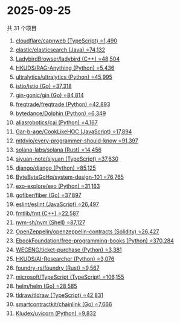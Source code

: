 # 2025-09-25

共 31 个项目

<!-- BEGIN GITHUB -->
<!-- 最后更新时间 2025-09-25 12:11:23 +0800 -->
1. [cloudflare/capnweb (TypeScript) ⭐1,490](https://github.com/cloudflare/capnweb)
1. [elastic/elasticsearch (Java) ⭐74,132](https://github.com/elastic/elasticsearch)
1. [LadybirdBrowser/ladybird (C++) ⭐48,504](https://github.com/LadybirdBrowser/ladybird)
1. [HKUDS/RAG-Anything (Python) ⭐5,436](https://github.com/HKUDS/RAG-Anything)
1. [ultralytics/ultralytics (Python) ⭐45,995](https://github.com/ultralytics/ultralytics)
1. [istio/istio (Go) ⭐37,318](https://github.com/istio/istio)
1. [gin-gonic/gin (Go) ⭐84,814](https://github.com/gin-gonic/gin)
1. [freqtrade/freqtrade (Python) ⭐42,893](https://github.com/freqtrade/freqtrade)
1. [bytedance/Dolphin (Python) ⭐6,349](https://github.com/bytedance/Dolphin)
1. [aliasrobotics/cai (Python) ⭐4,167](https://github.com/aliasrobotics/cai)
1. [Gar-b-age/CookLikeHOC (JavaScript) ⭐17,894](https://github.com/Gar-b-age/CookLikeHOC)
1. [mtdvio/every-programmer-should-know ⭐91,397](https://github.com/mtdvio/every-programmer-should-know)
1. [solana-labs/solana (Rust) ⭐14,456](https://github.com/solana-labs/solana)
1. [siyuan-note/siyuan (TypeScript) ⭐37,630](https://github.com/siyuan-note/siyuan)
1. [django/django (Python) ⭐85,125](https://github.com/django/django)
1. [ByteByteGoHq/system-design-101 ⭐76,765](https://github.com/ByteByteGoHq/system-design-101)
1. [exo-explore/exo (Python) ⭐31,163](https://github.com/exo-explore/exo)
1. [gofiber/fiber (Go) ⭐37,897](https://github.com/gofiber/fiber)
1. [eslint/eslint (JavaScript) ⭐26,497](https://github.com/eslint/eslint)
1. [fmtlib/fmt (C++) ⭐22,587](https://github.com/fmtlib/fmt)
1. [nvm-sh/nvm (Shell) ⭐87,127](https://github.com/nvm-sh/nvm)
1. [OpenZeppelin/openzeppelin-contracts (Solidity) ⭐26,427](https://github.com/OpenZeppelin/openzeppelin-contracts)
1. [EbookFoundation/free-programming-books (Python) ⭐370,284](https://github.com/EbookFoundation/free-programming-books)
1. [WECENG/ticket-purchase (Python) ⭐3,381](https://github.com/WECENG/ticket-purchase)
1. [HKUDS/AI-Researcher (Python) ⭐3,076](https://github.com/HKUDS/AI-Researcher)
1. [foundry-rs/foundry (Rust) ⭐9,567](https://github.com/foundry-rs/foundry)
1. [microsoft/TypeScript (TypeScript) ⭐106,155](https://github.com/microsoft/TypeScript)
1. [helm/helm (Go) ⭐28,585](https://github.com/helm/helm)
1. [tldraw/tldraw (TypeScript) ⭐42,831](https://github.com/tldraw/tldraw)
1. [smartcontractkit/chainlink (Go) ⭐7,666](https://github.com/smartcontractkit/chainlink)
1. [Kludex/uvicorn (Python) ⭐9,832](https://github.com/Kludex/uvicorn)
<!-- END GITHUB -->